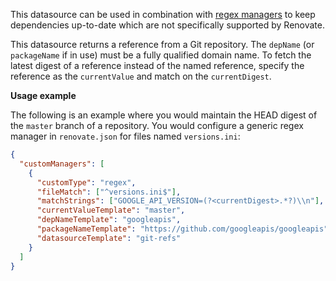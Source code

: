 This datasource can be used in combination with [regex managers](https://docs.renovatebot.com/modules/manager/regex/) to keep dependencies up-to-date which are not specifically supported by Renovate.

This datasource returns a reference from a Git repository.
The `depName` (or `packageName` if in use) must be a fully qualified domain name.
To fetch the latest digest of a reference instead of the named reference, specify the reference as the `currentValue` and match on the `currentDigest`.

**Usage example**

The following is an example where you would maintain the HEAD digest of the `master` branch of a repository.
You would configure a generic regex manager in `renovate.json` for files named `versions.ini`:

```json
{
  "customManagers": [
    {
      "customType": "regex",
      "fileMatch": ["^versions.ini$"],
      "matchStrings": ["GOOGLE_API_VERSION=(?<currentDigest>.*?)\\n"],
      "currentValueTemplate": "master",
      "depNameTemplate": "googleapis",
      "packageNameTemplate": "https://github.com/googleapis/googleapis",
      "datasourceTemplate": "git-refs"
    }
  ]
}
```
